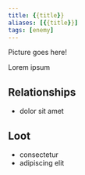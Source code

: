 ```yaml
---
title: {{title}}
aliases: [{{title}}]
tags: [enemy]
---
```

Picture goes here!

Lorem ipsum

## Relationships
- dolor sit amet

## Loot
- consectetur
- adipiscing elit